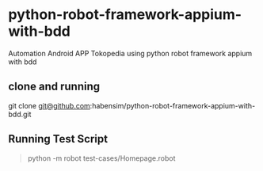 # python-robot-framework-appium-with-bdd
Automation Android APP Tokopedia using python robot framework appium with bdd

## clone and running
git clone git@github.com:habensim/python-robot-framework-appium-with-bdd.git

## Running Test Script
> python -m robot test-cases/Homepage.robot